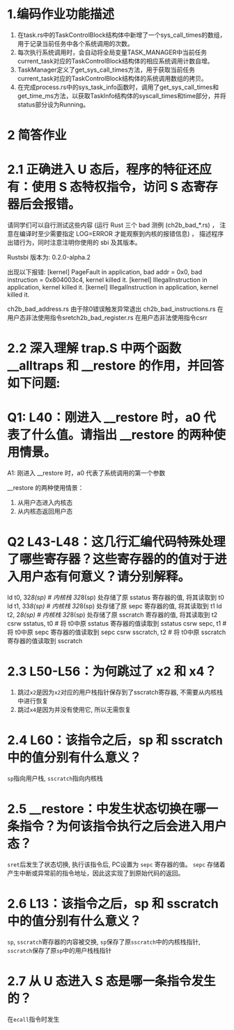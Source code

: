 # 1.编码作业功能描述

1. 在task.rs中的TaskControlBlock结构体中新增了一个sys_call_times的数组，用于记录当前任务中各个系统调用的次数。
2. 每次执行系统调用时，会自动将全局变量TASK_MANAGER中当前任务current_task对应的TaskControlBlock结构体的相应系统调用计数自增。
3. TaskManager定义了get_sys_call_times方法，用于获取当前任务current_task对应的TaskControlBlock结构体的系统调用数组的拷贝。
4. 在完成process.rs中的sys_task_info函数时，调用了get_sys_call_times和get_time_ms方法，以获取TaskInfo结构体的syscall_times和time部分，并将status部分设为Running。

# 2 简答作业

# 2.1 正确进入 U 态后，程序的特征还应有：使用 S 态特权指令，访问 S 态寄存器后会报错。 

请同学们可以自行测试这些内容 (运行 Rust 三个 bad 测例 (ch2b_bad_*.rs) ， 注意在编译时至少需要指定 LOG=ERROR 才能观察到内核的报错信息) ， 描述程序出错行为，同时注意注明你使用的 sbi 及其版本。

Rustsbi 版本为: 0.2.0-alpha.2

出现以下报错: 
[kernel] PageFault in application, bad addr = 0x0, bad instruction = 0x804003c4, kernel killed it.
[kernel] IllegalInstruction in application, kernel killed it.
[kernel] IllegalInstruction in application, kernel killed it.

ch2b_bad_address.rs 由于除0错误触发异常退出
ch2b_bad_instructions.rs 在用户态非法使用指令sretch2b_bad_register.rs 在用户态非法使用指令csrr

# 2.2 深入理解 trap.S 中两个函数 __alltraps 和 __restore 的作用，并回答如下问题:

# Q1: L40：刚进入 __restore 时，a0 代表了什么值。请指出 __restore 的两种使用情景。

A1: 刚进入 __restore 时，a0 代表了系统调用的第一个参数

__restore 的两种使用情景：

1. 从用户态进入内核态
2. 从内核态返回用户态

# Q2 L43-L48：这几行汇编代码特殊处理了哪些寄存器？这些寄存器的的值对于进入用户态有何意义？请分别解释。

ld t0, 32*8(sp) # 内核栈 32*8(sp) 处存储了原 sstatus 寄存器的值, 将其读取到 t0
ld t1, 33*8(sp) # 内核栈 32*8(sp) 处存储了原 sepc 寄存器的值, 将其读取到 t1
ld t2, 2*8(sp) # 内核栈 32*8(sp) 处存储了原 sscratch 寄存器的值, 将其读取到 t2
csrw sstatus, t0 # 将 t0中原 sstatus 寄存器的值读取到 sstatus
csrw sepc, t1 # 将 t0中原 sepc 寄存器的值读取到 sepc
csrw sscratch, t2 # 将 t0中原 sscratch 寄存器的值读取到 sscratch

# 2.3 L50-L56：为何跳过了 x2 和 x4？

1. 跳过`x2`是因为`x2`对应的用户栈指针保存到了sscratch寄存器, 不需要从内核栈中进行恢复
2. 跳过`x4`是因为并没有使用它, 所以无需恢复

# 2.4 L60：该指令之后，sp 和 sscratch 中的值分别有什么意义？

`sp`指向用户栈, `sscratch`指向内核栈

# 2.5 __restore：中发生状态切换在哪一条指令？为何该指令执行之后会进入用户态？

`sret`后发生了状态切换, 执行该指令后, PC设置为 `sepc` 寄存器的值。
`sepc` 存储着产生中断或异常前的指令地址，因此这实现了到原始代码的返回。

# 2.6 L13：该指令之后，sp 和 sscratch 中的值分别有什么意义？

`sp`, `sscratch`寄存器的内容被交换, `sp`保存了原`sscratch`中的内核栈指针, `sscratch`保存了原`sp`中的用户栈栈指针

# 2.7 从 U 态进入 S 态是哪一条指令发生的？

在`ecall`指令时发生